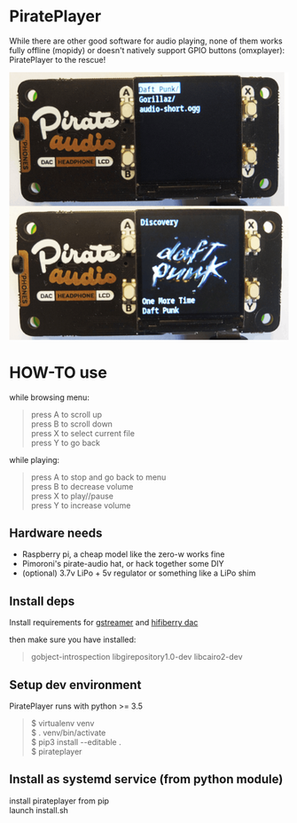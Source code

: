 # PiratePlayer
While there are other good software for audio playing, none of them works fully offline (mopidy) or doesn't natively support GPIO buttons (omxplayer): PiratePlayer to the rescue!

![PiratePlayer demo](src/pirateplayer/assets/demo.png)

# HOW-TO use
while browsing menu:
>press A to scroll up  
>press B to scroll down  
>press X to select current file  
>press Y to go back  

while playing:
>press A to stop and go back to menu  
>press B to decrease volume  
>press X to play//pause  
>press Y to increase volume  

## Hardware needs
- Raspberry pi, a cheap model like the zero-w works fine
- Pimoroni's pirate-audio hat, or hack together some DIY
- (optional) 3.7v LiPo + 5v regulator or something like a LiPo shim

## Install deps
Install requirements for [gstreamer](https://gstreamer.freedesktop.org/documentation/installing/on-linux.html) and [hifiberry dac](https://www.hifiberry.com/docs/software/configuring-linux-3-18-x)

then make sure you have installed:
>gobject-introspection libgirepository1.0-dev libcairo2-dev

## Setup dev environment
PiratePlayer runs with python >= 3.5

>$ virtualenv venv  
>$ . venv/bin/activate  
>$ pip3 install --editable .  
>$ pirateplayer

## Install as systemd service (from python module)
install pirateplayer from pip  
launch install.sh
